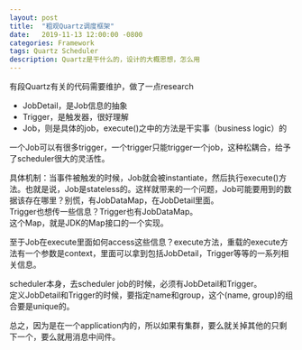```yaml
---
layout: post
title:  "粗观Quartz调度框架"
date:   2019-11-13 12:00:00 -0800
categories: Framework
tags: Quartz Scheduler
description: Quartz是干什么的，设计的大概思想，怎么用
---
```


有段Quartz有关的代码需要维护，做了一点research


- JobDetail，是Job信息的抽象
- Trigger，是触发器，很好理解
- Job，则是具体的job，execute()之中的方法是干实事（business logic）的

一个Job可以有很多trigger，一个trigger只能trigger一个job，这种松耦合，给予了scheduler很大的灵活性。

具体机制：当事件被触发的时候，Job就会被instantiate，然后执行execute()方法。也就是说，Job是stateless的。这样就带来的一个问题，Job可能要用到的数据该存在哪里？别慌，有JobDataMap，在JobDetail里面。  
Trigger也想传一些信息？Trigger也有JobDataMap。  
这个Map，就是JDK的Map接口的一个实现。

至于Job在execute里面如何access这些信息？execute方法，重载的execute方法有一个参数是context，里面可以拿到包括JobDetail，Trigger等等的一系列相关信息。

scheduler本身，去scheduler job的时候，必须有JobDetail和Trigger。  
定义JobDetail和Trigger的时候，要指定name和group，这个(name, group)的组合要是unique的。

总之，因为是在一个application内的，所以如果有集群，要么就关掉其他的只剩下一个，要么就用消息中间件。